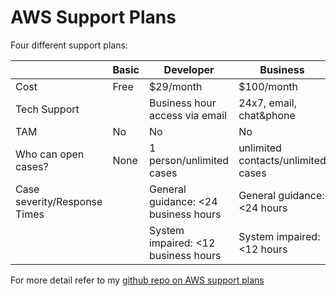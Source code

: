 # AWS Support Plans

Four different support plans:

| | Basic | Developer | Business | Enterprise |
|-|-|-|-|-|
| Cost | Free | $29/month | $100/month | $15k/month |
| Tech Support | | Business hour access via email | 24x7, email, chat&phone | 24x7, email, chat & phone |
| TAM | No | No | No | Yes |
| Who can open cases? | None | 1 person/unlimited cases | unlimited contacts/unlimited cases | unlimited contacts/unlimited cases|
| Case severity/Response Times | | General guidance: <24 business hours | General guidance: <24 hours | General guidance <24 hours |
| | | System impaired: <12 business hours | System impaired: <12 hours | system impaired: <12 hours |

For more detail refer to my [github repo on AWS support plans](https://github.com/supriya-s-jadhav/AWS-Certifications/blob/master/1.AWS%20Cloud%20Practitioner/1.Cloud%20Concepts%20And%20Technology/03.Support%20Plans.md)